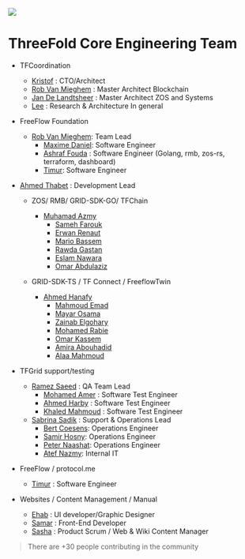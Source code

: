 ![](img/future.png)  

# ThreeFold Core Engineering Team

- TFCoordination
    - [Kristof](despiegk.md) : CTO/Architect
    - [Rob Van Mieghem](vmieghemr.md)  : Master Architect Blockchain
    - [Jan De Landtsheer](delandtj.md) : Master Architect ZOS and Systems
    - [Lee](lee.md) : Research & Architecture In general
- FreeFlow Foundation
    - [Rob Van Mieghem](vmieghemr.md): Team Lead
        - [Maxime Daniel](maxime_daniel.md): Software Engineer
        - [Ashraf Fouda](ashraf_fouda.md) : Software Engineer (Golang, rmb, zos-rs, terraform, dashboard)
        - [Timur](timur.md): Software Engineer
 

- [Ahmed Thabet](ahmed_thabet.md) : Development Lead
    - ZOS/ RMB/ GRID-SDK-GO/ TFChain
        - [Muhamad Azmy](azmy.md)
            - [Sameh Farouk](sameh_farouk.md)
            - [Erwan Renaut](erwan.md)
            - [Mario Bassem](mariobassem.md)
            - [Rawda Gastan](rawda_gastan.md)
            - [Eslam Nawara](eslam_nawara.md)
            - [Omar Abdulaziz](omar_abdulaziz.md)

    -  GRID-SDK-TS / TF Connect / FreeflowTwin
        - [Ahmed Hanafy](ahmed_hanafy.md)
            - [Mahmoud Emad](mahmoud_emad.md) 
            - [Mayar Osama](mayar_osama.md) 
            - [Zainab Elgohary](zainab_elgohary.md) 
            - [Mohamed Rabie](mohamed_rabie.md)
            - [Omar Kassem](omarKassem.md)
            - [Amira Abouhadid](amira_abouhadid.md)
            - [Alaa Mahmoud](alaa_mahmoud.md)

- TFGrid support/testing
    - [Ramez Saeed](ramez_saeed.md) : QA Team Lead
        - [Mohamed Amer](mohamed_amer.md) : Software Test Engineer 
        - [Ahmed Harby](ahmed_harby.md) : Software Test Engineer
        - [Khaled Mahmoud](Khaled_Mahmoud.md) : Software Test Engineer
    - [Sabrina Sadik](sabrina.md) : Support & Operations Lead
        - [Bert Coesens](coesens_bert.md): Operations Engineer
        - [Samir Hosny](samir_hosny.md): Operations Engineer
        - [Peter Naashat](peter_nashaat.md): Operations Engineer
        - [Atef Nazmy](atef_nazmy.md): Internal IT
<!--- FreeFlow Twin + TF Connect
    - [Jonas](jonas_delrue.md) : Technical Product Manager Jimber (TF-Connect / Digitaltwin / Kutana / Wallet)
        - [Ken De Moor](ken_de_moor.md) : Functional analyst + QA Jimber
        - [Arno Baert](arno_baert.md) : UI/UX designer + Frontend developer
        - [Lennert](lennert_defauw.md) : jimber developer
        - [Joris Basslé](joris_bassle.md) : jimber developer
!-->
- FreeFlow / protocol.me
    - [Timur](timurgordon.md) : Software Engineer
   
- Websites / Content Management / Manual
    - [Ehab](ehab_hassan.md) : UI developer/Graphic Designer
    - [Samar](samar_adel.md) : Front-End Developer
    - [Sasha](sasha_astiadi.md) : Product Scrum / Web & Wiki Content Manager

> There are +30 people contributing in the community
